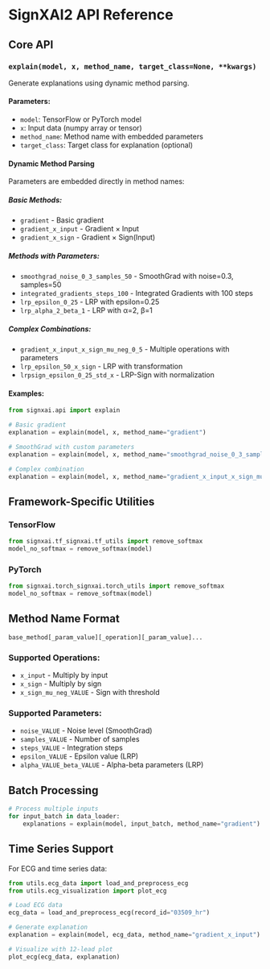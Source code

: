 # SignXAI2 API Reference

## Core API

### `explain(model, x, method_name, target_class=None, **kwargs)`

Generate explanations using dynamic method parsing.

#### Parameters:
- `model`: TensorFlow or PyTorch model
- `x`: Input data (numpy array or tensor)
- `method_name`: Method name with embedded parameters
- `target_class`: Target class for explanation (optional)

#### Dynamic Method Parsing

Parameters are embedded directly in method names:

##### Basic Methods:
- `gradient` - Basic gradient
- `gradient_x_input` - Gradient × Input
- `gradient_x_sign` - Gradient × Sign(Input)

##### Methods with Parameters:
- `smoothgrad_noise_0_3_samples_50` - SmoothGrad with noise=0.3, samples=50
- `integrated_gradients_steps_100` - Integrated Gradients with 100 steps
- `lrp_epsilon_0_25` - LRP with epsilon=0.25
- `lrp_alpha_2_beta_1` - LRP with α=2, β=1

##### Complex Combinations:
- `gradient_x_input_x_sign_mu_neg_0_5` - Multiple operations with parameters
- `lrp_epsilon_50_x_sign` - LRP with transformation
- `lrpsign_epsilon_0_25_std_x` - LRP-Sign with normalization

#### Examples:

```python
from signxai.api import explain

# Basic gradient
explanation = explain(model, x, method_name="gradient")

# SmoothGrad with custom parameters
explanation = explain(model, x, method_name="smoothgrad_noise_0_3_samples_50")

# Complex combination
explanation = explain(model, x, method_name="gradient_x_input_x_sign_mu_neg_0_5")
```

## Framework-Specific Utilities

### TensorFlow
```python
from signxai.tf_signxai.tf_utils import remove_softmax
model_no_softmax = remove_softmax(model)
```

### PyTorch
```python
from signxai.torch_signxai.torch_utils import remove_softmax
model_no_softmax = remove_softmax(model)
```

## Method Name Format

```
base_method[_param_value][_operation][_param_value]...
```

### Supported Operations:
- `x_input` - Multiply by input
- `x_sign` - Multiply by sign
- `x_sign_mu_neg_VALUE` - Sign with threshold

### Supported Parameters:
- `noise_VALUE` - Noise level (SmoothGrad)
- `samples_VALUE` - Number of samples
- `steps_VALUE` - Integration steps
- `epsilon_VALUE` - Epsilon value (LRP)
- `alpha_VALUE_beta_VALUE` - Alpha-beta parameters (LRP)

## Batch Processing

```python
# Process multiple inputs
for input_batch in data_loader:
    explanations = explain(model, input_batch, method_name="gradient")
```

## Time Series Support

For ECG and time series data:

```python
from utils.ecg_data import load_and_preprocess_ecg
from utils.ecg_visualization import plot_ecg

# Load ECG data
ecg_data = load_and_preprocess_ecg(record_id="03509_hr")

# Generate explanation
explanation = explain(model, ecg_data, method_name="gradient_x_input")

# Visualize with 12-lead plot
plot_ecg(ecg_data, explanation)
```
